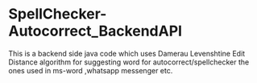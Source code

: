 # SpellChecker-Autocorrect_BackendAPI
This is a backend side java code which uses Damerau Levenshtine Edit Distance algorithm for suggesting word for autocorrect/spellchecker the ones used in ms-word ,whatsapp messenger etc.
